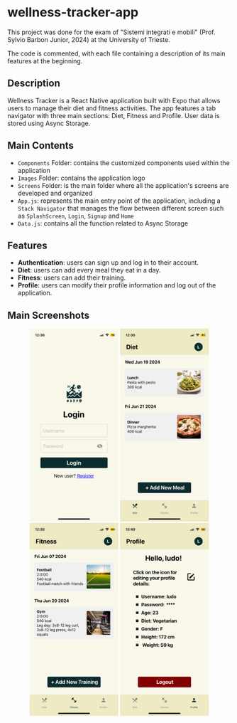 # wellness-tracker-app 

This project was done for the exam of "Sistemi integrati e mobili" (Prof. Sylvio Barbon Junior, 2024) at the University of Trieste.

The code is commented, with each file containing a description of its main features at the beginning.


## Description 

Wellness Tracker is a React Native application built with Expo that allows users to manage their diet and fitness activities. The app features a tab navigator with three main sections: Diet, Fitness and Profile. User data is stored using Async Storage. 


## Main Contents

- `Components` Folder: contains the customized components used within the application
- `Images` Folder: contains the application logo
- `Screens` Folder: is the main folder where all the application's screens are developed and organized
- `App.js`: represents the main entry point of the application, including a `Stack Navigator` that manages the flow between different screen such as `SplashScreen`, `Login`, `Signup` and `Home` 
- `Data.js`: contains all the function related to Async Storage


## Features

- **Authentication**: users can sign up and log in to their account.
- **Diet**: users can add every meal they eat in a day.
- **Fitness**: users can add their training.
- **Profile**: users can modify their profile information and log out of the application.


## Main Screenshots

<p align="center">
  <img src="./assets/LoginScreenScreenshot.png" alt="Login Screen" width="200"/>
  <img src="./assets/DietScreenScreenshot.png" alt="Diet Tab" width="200"/>
  <img src="./assets/FitnessScreenScreenshot.png" alt="Fitness Tab" width="200"/>
  <img src="./assets/ProfileScreenScreenshot.png" alt="Profile Tab" width="200"/>
</p>






